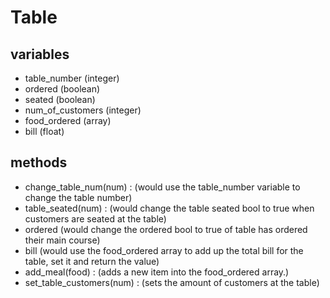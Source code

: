 # Table

## variables
* table_number (integer)
* ordered (boolean)
* seated (boolean)
* num_of_customers (integer)
* food_ordered (array)
* bill (float)

## methods
* change_table_num(num) : (would use the table_number variable to change the table number)
* table_seated(num) : (would change the table seated bool to true when customers are seated at the table)
* ordered (would change the ordered bool to true of table has ordered their main course)
* bill (would use the food_ordered array to add up the total bill for the table, set it and return the value)
* add_meal(food) : (adds a new item into the food_ordered array.)
* set_table_customers(num) : (sets the amount of customers at the table)
